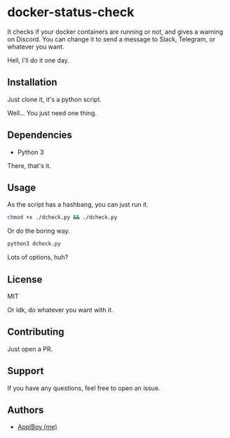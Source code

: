 # docker-status-check

It checks if your docker containers are running or not, and gives a warning on Discord.
You can change it to send a message to Slack, Telegram, or whatever you want.

Hell, I'll do it one day.

## Installation

Just clone it, it's a python script.

Well... You just need one thing.

## Dependencies

- Python 3

There, that's it.

## Usage

As the script has a hashbang, you can just run it.

```bash
chmod +x ./dcheck.py && ./dcheck.py
```

Or do the boring way.

```bash
python3 dcheck.py
```

Lots of options, huh?

## License

MIT

Or idk, do whatever you want with it.

## Contributing

Just open a PR.

## Support

If you have any questions, feel free to open an issue.

## Authors

- [ApplBoy (me)](https://github.com/ApplBoy)

